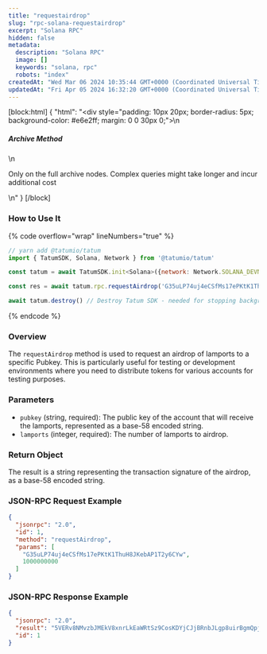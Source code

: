 ```yaml
---
title: "requestairdrop"
slug: "rpc-solana-requestairdrop"
excerpt: "Solana RPC"
hidden: false
metadata: 
  description: "Solana RPC"
  image: []
  keywords: "solana, rpc"
  robots: "index"
createdAt: "Wed Mar 06 2024 10:35:44 GMT+0000 (Coordinated Universal Time)"
updatedAt: "Fri Apr 05 2024 16:32:20 GMT+0000 (Coordinated Universal Time)"
---
```

[block:html]
{
  "html": "<div style=\"padding: 10px 20px; border-radius: 5px; background-color: #e6e2ff; margin: 0 0 30px 0;\">\n  <h5>Archive Method</h5>\n  <p>Only on the full archive nodes. Complex queries might take longer and incur additional cost</p>\n</div>"
}
[/block]


### How to Use It

{% code overflow="wrap" lineNumbers="true" %}

```javascript
// yarn add @tatumio/tatum
import { TatumSDK, Solana, Network } from '@tatumio/tatum'

const tatum = await TatumSDK.init<Solana>({network: Network.SOLANA_DEVNET})

const res = await tatum.rpc.requestAirdrop('G35uLP74uj4eCSfMs17ePKtK1ThuH8JKebAP1T2y6CYw',1000000000)

await tatum.destroy() // Destroy Tatum SDK - needed for stopping background jobs
```

{% endcode %}

### Overview

The `requestAirdrop` method is used to request an airdrop of lamports to a specific Pubkey. This is particularly useful for testing or development environments where you need to distribute tokens for various accounts for testing purposes.

### Parameters

- `pubkey` (string, required): The public key of the account that will receive the lamports, represented as a base-58 encoded string.
- `lamports` (integer, required): The number of lamports to airdrop.

### Return Object

The result is a string representing the transaction signature of the airdrop, as a base-58 encoded string.

### JSON-RPC Request Example

```json
{
  "jsonrpc": "2.0", 
  "id": 1,
  "method": "requestAirdrop",
  "params": [
    "G35uLP74uj4eCSfMs17ePKtK1ThuH8JKebAP1T2y6CYw",
    1000000000
  ]
}
```

### JSON-RPC Response Example

```json
{
  "jsonrpc": "2.0",
  "result": "5VERv8NMvzbJMEkV8xnrLkEaWRtSz9CosKDYjCJjBRnbJLgp8uirBgmQpjKhoR4tjF3ZpRzrFmBV6UjKdiSZkQUW",
  "id": 1
}
```
